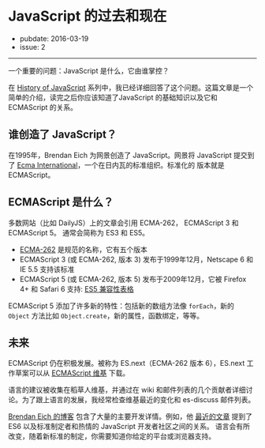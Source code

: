 # JavaScript 的过去和现在

- pubdate: 2016-03-19
- issue: 2

-------

一个重要的问题：JavaScript 是什么，它由谁掌控？

在 [History of JavaScript](http://dailyjs.com/history-of-javascript-index/) 系列中，我已经详细回答了这个问题。这篇文章是一个简单的介绍，读完之后你应该知道了JavaScript 的基础知识以及它和 ECMAScript 的关系。

## 谁创造了 JavaScript？
在1995年，Brendan Eich 为网景创造了 JavaScript。网景将 JavaScript 提交到了 [Ecma International](http://www.ecma-international.org/)，一个在日内瓦的标准组织。标准化的 版本就是 ECMAScript。

## ECMAScript 是什么？
多数网站（比如 DailyJS）上的文章会引用 ECMA-262， ECMAScript 3 和 ECMAScript 5。 通常会简称为 ES3 和 ES5。

- [ECMA-262](http://www.ecma-international.org/publications/standards/Ecma-262.htm) 是规范的名称，它有五个版本
- ECMAScript 3 (或 ECMA-262, 版本 3) 发布于1999年12月，Netscape 6 和 IE 5.5 支持该标准
- ECMAScript 5 (或 ECMA-262, 版本 5) 发布于2009年12月，它被 Firefox 4+ 和 Safari 6 支持: [ES5 兼容性表格](http://kangax.github.com/es5-compat-table/)

ECMAScript 5 添加了许多新的特性：包括新的数组方法像 `forEach`，新的 `Object` 方法比如 `Object.create`，新的属性，函数绑定，等等。

## 未来
ECMAScript 仍在积极发展。被称为 ES.next（ECMA-262 版本 6），ES.next 工作草案可以从 [ECMAScript 维基](http://wiki.ecmascript.org/) 下载。

语言的建议被收集在稻草人维基，并通过在 wiki 和邮件列表的几个贡献者详细讨论。为了跟上语言的发展，我经常检查维基最近的变化和 es-discuss 邮件列表。

[Brendan Eich 的博客](https://brendaneich.com/) 包含了大量的主要开发详情。例如，他 [最近的文章](https://brendaneich.com/2012/06/recent-talks-fluent-txjs-2012/) 提到了 ES6 以及标准制定者和热情的 JavaScript 开发者社区之间的关系。
语言会有所改变，随着新标准的制定，你需要知道你给定的平台或浏览器支持。
